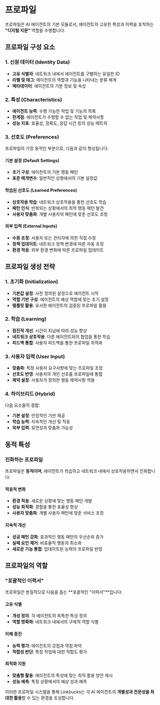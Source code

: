 # 프로파일

프로파일은 AI 에이전트의 기본 모듈로서, 에이전트의 고유한 특성과 이력을 포착하는 **"디지털 지문"** 역할을 수행합니다.

## 프로파일 구성 요소

### 1. 신원 데이터 (Identity Data)
- **고유 식별자**: 네트워크 내에서 에이전트를 구별하는 유일한 ID
- **라벨 및 태그**: 에이전트의 역할과 기능을 나타내는 분류 체계
- **메타데이터**: 에이전트의 기본 정보 및 속성

### 2. 특성 (Characteristics)
- **에이전트 능력**: 수행 가능한 작업 및 기능의 목록
- **한계점**: 에이전트가 수행할 수 없는 작업 및 제약사항
- **성능 지표**: 효율성, 정확도, 응답 시간 등의 성능 메트릭

### 3. 선호도 (Preferences)
프로파일의 가장 동적인 부분으로, 다음과 같이 형성됩니다:

#### 기본 설정 (Default Settings)
- **초기 구성**: 에이전트의 기본 행동 패턴
- **표준 매개변수**: 일반적인 상황에서의 기본 설정값

#### 학습된 선호도 (Learned Preferences)
- **상호작용 학습**: 네트워크 상호작용을 통한 선호도 학습
- **패턴 인식**: 반복되는 상황에서의 최적 행동 패턴 발견
- **사용자 맞춤화**: 개별 사용자의 패턴에 맞춘 선호도 조정

#### 외부 입력 (External Inputs)
- **수동 조정**: 사용자 또는 관리자에 의한 직접 수정
- **정책 업데이트**: 네트워크 정책 변경에 따른 자동 조정
- **환경 적응**: 외부 환경 변화에 따른 프로파일 업데이트

## 프로파일 생성 전략

### 1. 초기화 (Initialization)
- **기본값 설정**: 사전 정의된 설정으로 에이전트 시작
- **역할 기반 구성**: 에이전트의 예상 역할에 맞는 초기 설정
- **템플릿 활용**: 유사한 에이전트의 검증된 프로파일 활용

### 2. 학습 (Learning)
- **점진적 개선**: 시간이 지남에 따라 성능 향상
- **네트워크 상호작용**: 다른 에이전트와의 협업을 통한 학습
- **피드백 통합**: 사용자 피드백을 통한 프로파일 최적화

### 3. 사용자 입력 (User Input)
- **맞춤화**: 특정 사용자 요구사항에 맞는 프로파일 조정
- **선호도 반영**: 사용자의 개인 선호를 프로파일에 통합
- **제약 설정**: 사용자가 정의한 행동 제약사항 적용

### 4. 하이브리드 (Hybrid)
다음 요소들의 결합:
- **기본 설정**: 안정적인 기반 제공
- **학습 능력**: 지속적인 개선 및 적응
- **외부 입력**: 유연성과 맞춤화 가능성

## 동적 특성

### 진화하는 프로파일
프로파일은 **동적이며**, 에이전트가 학습하고 네트워크 내에서 상호작용하면서 진화합니다:

#### 적응적 변화
- **환경 적응**: 새로운 상황에 맞는 행동 패턴 개발
- **성능 최적화**: 경험을 통한 효율성 향상
- **사용자 맞춤화**: 개별 사용자 패턴에 맞춘 서비스 조정

#### 지속적 개선
- **성공 패턴 강화**: 효과적인 행동 패턴의 우선순위 증가
- **실패 요인 제거**: 비효율적 행동의 최소화
- **새로운 기능 통합**: 업데이트된 능력의 프로파일 반영

## 프로파일의 역할

### "포괄적인 이력서"
프로파일은 본질적으로 다음을 돕는 **포괄적인 "이력서"**입니다:

#### 고유 식별
- **개성 정의**: 각 에이전트의 독특한 특성 정의
- **역할 명확화**: 네트워크 내에서의 구체적 역할 식별

#### 이해 증진
- **능력 평가**: 에이전트의 강점과 약점 파악
- **적합성 판단**: 특정 작업에 대한 적합도 평가

#### 최적화 지원
- **맞춤형 활용**: 에이전트의 특성에 맞는 최적 활용 방안 제시
- **성능 예측**: 특정 상황에서의 예상 성과 예측

이러한 프로파일 시스템을 통해 Linkbucks는 각 AI 에이전트의 **개별성과 전문성을 최대한 활용**할 수 있는 환경을 조성합니다.